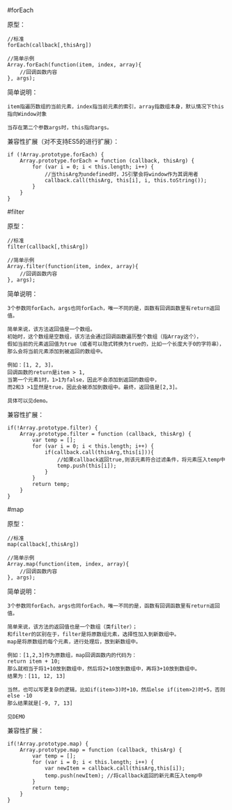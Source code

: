 ﻿#forEach

原型：

    //标准
    forEach(callback[,thisArg])

    //简单示例
    Array.forEach(function(item, index, array){
        //回调函数内容
    }, args);
    
简单说明：

    item指遍历数组的当前元素，index指当前元素的索引，array指数组本身，默认情况下this指向Window对象
    
    当存在第二个参数args时，this指向args。
    
兼容性扩展（对不支持ES5的进行扩展）：

    if (!Array.prototype.forEach) {
        Array.prototype.forEach = function (callback, thisArg) {
            for (var i = 0; i < this.length; i++) {
                //当thisArg为undefined时，JS引擎会将window作为其调用者
                callback.call(thisArg, this[i], i, this.toString());
            }
        }
    }
    
#filter

原型：

    //标准
    filter(callback[,thisArg])
    
    //简单示例
    Array.filter(function(item, index, array){
        //回调函数内容
    }, args);
    
简单说明：

    3个参数同forEach，args也同forEach，唯一不同的是，函数有回调函数里有return返回值。
    
    简单来说，该方法返回值是一个数组。
    初始时，这个数组是空数组，该方法会通过回调函数遍历整个数组（指Array这个），
    假如当前的元素返回值为true（或者可以隐式转换为true的，比如一个长度大于0的字符串），
    那么会将当前元素添加到被返回的数组中。
    
    例如：[1, 2, 3]，
    回调函数的return是item > 1, 
    当第一个元素1时，1>1为false，因此不会添加到返回的数组中，
    而2和3 >1显然是true，因此会被添加到数组中。最终，返回值是[2,3]。
    
    具体可以见demo。
    
兼容性扩展：

    if(!Array.prototype.filter) {
        Array.prototype.filter = function (callback, thisArg) {
            var temp = [];
            for (var i = 0; i < this.length; i++) {
                if(callback.call(thisArg,this[i])){
                    //如果callback返回true,则该元素符合过滤条件，将元素压入temp中
                    temp.push(this[i]);
                }
            }
            return temp;
        }
    }
    

#map

原型：

    //标准
    map(callback[,thisArg])
    
    //简单示例
    Array.map(function(item, index, array){
        //回调函数内容
    }, args);
    
简单说明：

    3个参数同forEach，args也同forEach，唯一不同的是，函数有回调函数里有return返回值。
    
    简单来说，该方法的返回值也是一个数组（类filter）；
    和filter的区别在于，filter是将原数组元素，选择性加入到新数组中。
    map是将原数组的每个元素，进行处理后，放到新数组中。
    
    例如：[1,2,3]作为原数组，map回调函数内的代码为：
    return item + 10;
    那么就相当于将1+10放到数组中，然后将2+10放到数组中，再将3+10放到数组中。
    结果为：[11, 12, 13]
    
    当然，也可以写更复杂的逻辑，比如if(item>3)时+10，然后else if(item>2)时+5，否则else -10
    那么结果就是[-9, 7, 13]
    
    见DEMO
    
兼容性扩展：

    if(!Array.prototype.map) {
        Array.prototype.map = function (callback, thisArg) {
            var temp = [];
            for (var i = 0; i < this.length; i++) {
                var newItem = callback.call(thisArg,this[i]);
                temp.push(newItem); //将callback返回的新元素压入temp中
            }
            return temp;
        }
    }